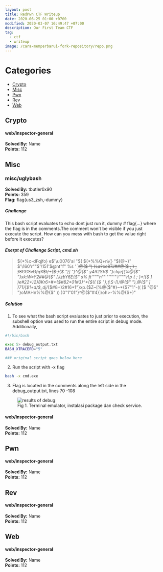 ```yaml
---
layout: post
title: RedPwn CTF Writeup
date: 2020-06-25 01:00 +0700
modified: 2020-03-07 16:49:47 +07:00
description: Our First Team CTF
tag:
  - ctf
  - writeup
image: /cara-memperbarui-fork-repository/repo.png
---
```

# Categories 

+  [Crypto](#crypto)
+  [Misc](#misc)
+  [Pwn](#pwn)
+  [Rev](#rev)
+  [Web](#web)

## Crypto

#### web/inspector-general   
**Solved By:** Name  
**Points:** 112

## Misc
### misc/uglybash
**Solved By:** tbutler0x90  
**Points:** 359  
**Flag:** flag{us3_zsh,-dummy}

##### Challenge
This bash script evaluates to echo dont just run it, dummy # flag{...} where the flag is in the comments.The comment won't be visible if you just execute the script. How can you mess with bash to get the value right before it executes?  
#### *Exerpt of Challenge Script, cmd.sh*
>  ${*%c-dFqjfo}  e$'\u0076'al "$(   ${*%%Q+n\{}   "${@~}" $'\160'r""$'\151'$@nt"f" %s   ' }~~@{$  ")   }La?cc87J##@{$   ;   }  ;  }8CC3vD/qX$t/*{$   }~~*{$   "}] "}^@{$"  y4R2SV$   "}cIqe[\(\%@{$" "}xk:W=Y2##@{$" [JzbY6E{$"   s%   ft'"'"'n'"'"''"'"'i'"'"'r\p  { ; }*!{$ ]  )e#22+)2}8Kr6>#*{$#82*01#3}^*{$((   [$ "};(\S-[\/@{$"   "},@{$"   ]  )71}|$1+d/$_dj/*{$#8+)2#16*1"}xp.{\$Z~[\%@{$"#}~*{$7"1"-((  [$ "@$"  "}oMAHn%%@{$"   ))  )0"1"01"}^@{$"#4}]\oh>-%%@{$+)"

##### Solution
1) To see what the bash script evaluates to just prior to execution, the subshell option was used to run the entire script in debug mode. Additionally, 

```bash
#!/bin/bash

exec 5> debug_output.txt
BASH_XTRACEFD="5"

### original script goes below here
```
2) Run the script with -x flag 
```bash
bash -x cmd.exe
```

3) Flag is located in the comments along the left side in the debug_output.txt, lines 70 -108

<figure>
<img src="/ugly-bash-flag.png" alt="results of debug">
<figcaption>Fig 1. Terminal emulator, instalasi package dan check service.</figcaption>
</figure>





#### web/inspector-general 
**Solved By:** Name  
**Points:** 112

## Pwn

#### web/inspector-general 
**Solved By:** Name  
**Points:** 112

## Rev

#### web/inspector-general 
**Solved By:** Name  
**Points:** 112

## Web

#### web/inspector-general 
**Solved By:** Name  
**Points:** 112
